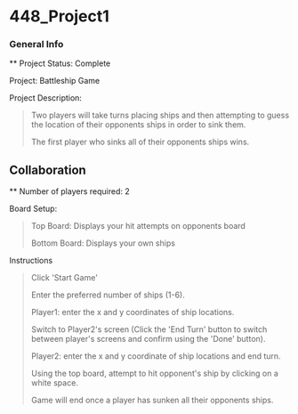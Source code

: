 # 448_Project1

### General Info
**
Project Status: Complete

Project: Battleship Game

Project Description: 

  >Two players will take turns placing ships and then attempting to guess the location of their opponents ships in order to sink them. 
  >
  >The first player who sinks all of their opponents ships wins.

## Collaboration
**
Number of players required: 2

Board Setup:

  >Top Board: Displays your hit attempts on opponents board
  >
  >Bottom Board: Displays your own ships


Instructions

  >Click 'Start Game'
  >
  >Enter the preferred number of ships (1-6).
  >
  >Player1: enter the x and y coordinates of ship locations.
  >
  >Switch to Player2's screen (Click the 'End Turn' button to switch between player's screens and confirm using the 'Done' button).
  >
  >Player2: enter the x and y coordinate of ship locations and end turn.
  >
  >Using the top board, attempt to hit opponent's ship by clicking on a white space.
  >
  >Game will end once a player has sunken all their opponents ships.

